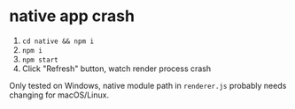 # native app crash

1. `cd native && npm i`
2. `npm i`
3. `npm start`
4. Click "Refresh" button, watch render process crash

Only tested on Windows, native module path in `renderer.js` probably needs changing for macOS/Linux.
